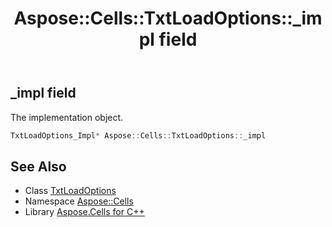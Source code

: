 ﻿---
title: Aspose::Cells::TxtLoadOptions::_impl field
linktitle: _impl
second_title: Aspose.Cells for C++ API Reference
description: 'Aspose::Cells::TxtLoadOptions::_impl field. The implementation object in C++.'
type: docs
weight: 3200
url: /cpp/aspose.cells/txtloadoptions/_impl/
---
## _impl field


The implementation object.

```cpp
TxtLoadOptions_Impl* Aspose::Cells::TxtLoadOptions::_impl
```

## See Also

* Class [TxtLoadOptions](../)
* Namespace [Aspose::Cells](../../)
* Library [Aspose.Cells for C++](../../../)
